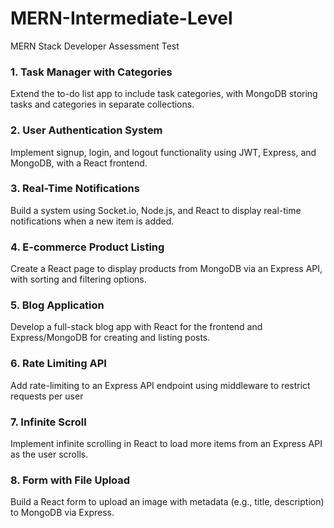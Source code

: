 # MERN-Intermediate-Level
MERN Stack Developer Assessment Test

### 1. Task Manager with Categories
  Extend the to-do list app to include task categories, with MongoDB storing tasks and categories in separate collections.

### 2. User Authentication System
  Implement signup, login, and logout functionality using JWT, Express, and MongoDB, with a React frontend.

### 3. Real-Time Notifications
  Build a system using Socket.io, Node.js, and React to display real-time notifications when a new item is added.

### 4. E-commerce Product Listing
  Create a React page to display products from MongoDB via an Express API, with sorting and filtering options.

### 5. Blog Application
  Develop a full-stack blog app with React for the frontend and  Express/MongoDB for creating and listing posts.
  
### 6. Rate Limiting API
  Add rate-limiting to an Express API endpoint using middleware to restrict requests per user  

### 7. Infinite Scroll
  Implement infinite scrolling in React to load more items from an Express API as the user scrolls.

### 8. Form with File Upload
  Build a React form to upload an image with metadata (e.g., title, description) to MongoDB via Express.
